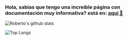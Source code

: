 ### Hola, sabías que tengo una increíble página con documentación muy informativa? está en: [aqui 👀](https://blog-robertorodriguez.surge.sh)

![Roberto's github stats](https://github-readme-stats.vercel.app/api?username=robertorodriguez98&show_icons=true&theme=vue)

![Top Langs](https://github-readme-stats.vercel.app/api/top-langs/?username=robertorodriguez98&exclude_repo=robertorodriguez98.github.io,fuente_blog&theme=vue)
<!--
**robertorodriguez98/robertorodriguez98** is a ✨ _special_ ✨ repository because its `README.md` (this file) appears on your GitHub profile.

Here are some ideas to get you started:

- 🔭 I’m currently working on ...
- 🌱 I’m currently learning ...
- 👯 I’m looking to collaborate on ...
- 🤔 I’m looking for help with ...
- 💬 Ask me about ...
- 📫 How to reach me: ...
- 😄 Pronouns: ...
- ⚡ Fun fact: ...
-->
